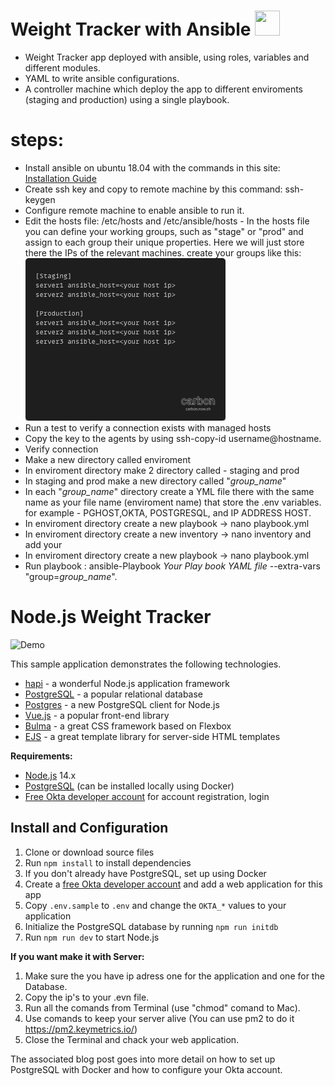 # Weight Tracker with Ansible <img src="https://avatars.githubusercontent.com/u/1507452?s=200&v=4" width="40" height="40"/>

- Weight Tracker app deployed with ansible, using roles, variables and different modules.
- YAML to write ansible configurations.
- A controller machine which deploy the app to different enviroments (staging and production) using a single playbook.

# steps:

- Install ansible on ubuntu 18.04 with the commands in this site: [Installation Guide](https://gitlab.com/ansible-workshop/labs/lab01)
- Create ssh key and copy to remote machine by this command: ssh-keygen
- Configure remote machine to enable ansible to run it.
- Edit the hosts file: /etc/hosts and /etc/ansible/hosts - In the hosts file you can define your working groups, such as "stage" or "prod" and assign to each group their unique properties. Here we will just store there the IPs of the relevant machines.
  create your groups like this:
  ![image](inventory.png)
- Run a test to verify a connection exists with managed hosts
- Copy the key to the agents by using ssh-copy-id <path-to-file> username@hostname.
- Verify connection
- Make a new directory called enviroment
- In enviroment directory make 2 directory called - staging and prod
- In staging and prod make a new directory called "_group_name_"
- In each "_group_name_" directory create a YML file there with the same name as your file name (enviroment name) that store the .env variables. for example - PGHOST,OKTA, POSTGRESQL, and IP ADDRESS HOST.
- In enviroment directory create a new playbook -> nano playbook.yml
- In enviroment directory create a new inventory -> nano inventory and add your
- In enviroment directory create a new playbook -> nano playbook.yml
- Run playbook : ansible-Playbook _Your Play book YAML file_ --extra-vars "group=_group_name_".

# Node.js Weight Tracker

![Demo](docs/build-weight-tracker-app-demo.gif)

This sample application demonstrates the following technologies.

- [hapi](https://hapi.dev) - a wonderful Node.js application framework
- [PostgreSQL](https://www.postgresql.org/) - a popular relational database
- [Postgres](https://github.com/porsager/postgres) - a new PostgreSQL client for Node.js
- [Vue.js](https://vuejs.org/) - a popular front-end library
- [Bulma](https://bulma.io/) - a great CSS framework based on Flexbox
- [EJS](https://ejs.co/) - a great template library for server-side HTML templates

**Requirements:**

- [Node.js](https://nodejs.org/) 14.x
- [PostgreSQL](https://www.postgresql.org/) (can be installed locally using Docker)
- [Free Okta developer account](https://developer.okta.com/) for account registration, login

## Install and Configuration

1. Clone or download source files
1. Run `npm install` to install dependencies
1. If you don't already have PostgreSQL, set up using Docker
1. Create a [free Okta developer account](https://developer.okta.com/) and add a web application for this app
1. Copy `.env.sample` to `.env` and change the `OKTA_*` values to your application
1. Initialize the PostgreSQL database by running `npm run initdb`
1. Run `npm run dev` to start Node.js

**If you want make it with Server:**

1. Make sure the you have ip adress one for the application and one for the Database.
2. Copy the ip's to your .evn file.
3. Run all the comands from Terminal (use "chmod" comand to Mac).
4. Use comands to keep your server alive (You can use pm2 to do it https://pm2.keymetrics.io/)
5. Close the Terminal and chack your web application.

The associated blog post goes into more detail on how to set up PostgreSQL with Docker and how to configure your Okta account.
